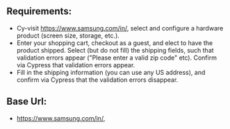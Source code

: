 ## Requirements:
- Cy-visit https://www.samsung.com/in/, select and configure a hardware product (screen
size, storage, etc.).
- Enter your shopping cart, checkout as a guest, and elect to have the product shipped.
Select (but do not fill) the shipping fields, such that validation errors appear ("Please enter a valid
zip code" etc). Confirm via Cypress that validation errors appear.
- Fill in the shipping information (you can use any US address), and confirm via Cypress that
the validation errors disappear.

## Base Url:
- https://www.samsung.com/in/,


